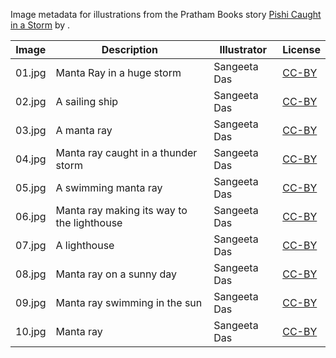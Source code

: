 Image metadata for illustrations from the Pratham Books story [Pishi Caught in a Storm](https://storyweaver.org.in/stories/1205-pishi-caught-in-a-storm) by .

Image | Description | Illustrator | License
----- | ----------- | ----------- | -------
01.jpg | Manta Ray in a huge storm | Sangeeta Das | [CC-BY](https://creativecommons.org/licenses/by/4.0/)
02.jpg | A sailing ship | Sangeeta Das | [CC-BY](https://creativecommons.org/licenses/by/4.0/)
03.jpg | A manta ray | Sangeeta Das | [CC-BY](https://creativecommons.org/licenses/by/4.0/)
04.jpg | Manta ray caught in a thunder storm | Sangeeta Das | [CC-BY](https://creativecommons.org/licenses/by/4.0/)
05.jpg | A swimming manta ray | Sangeeta Das | [CC-BY](https://creativecommons.org/licenses/by/4.0/)
06.jpg | Manta ray making its way to the lighthouse | Sangeeta Das | [CC-BY](https://creativecommons.org/licenses/by/4.0/)
07.jpg | A lighthouse | Sangeeta Das | [CC-BY](https://creativecommons.org/licenses/by/4.0/)
08.jpg | Manta ray on a sunny day | Sangeeta Das | [CC-BY](https://creativecommons.org/licenses/by/4.0/)
09.jpg | Manta ray swimming in the sun | Sangeeta Das | [CC-BY](https://creativecommons.org/licenses/by/4.0/)
10.jpg | Manta ray | Sangeeta Das | [CC-BY](https://creativecommons.org/licenses/by/4.0/)

